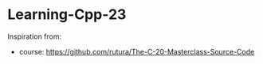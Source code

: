 # Learning-Cpp-23
Inspiration from: 
- course: https://github.com/rutura/The-C-20-Masterclass-Source-Code
